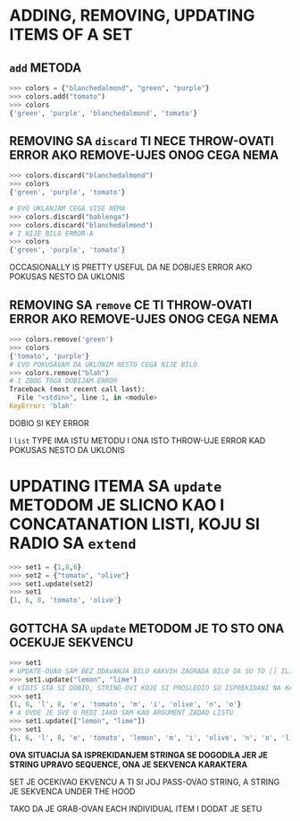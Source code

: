 # ADDING, REMOVING, UPDATING ITEMS OF A SET

## `add` METODA

```py
>>> colors = {"blanchedalmond", "green", "purple"}
>>> colors.add("tomato")
>>> colors
{'green', 'purple', 'blanchedalmond', 'tomato'}
```
## REMOVING SA `discard` TI NECE THROW-OVATI ERROR AKO REMOVE-UJES ONOG CEGA NEMA

```py
>>> colors.discard("blanchedalmond")
>>> colors
{'green', 'purple', 'tomato'}

# EVO UKLANJAM CEGA VISE NEMA
>>> colors.discard("bablenga")
>>> colors.discard("blanchedalmond")
# I NIJE BILO ERROR-A
>>> colors
{'green', 'purple', 'tomato'}
```

OCCASIONALLY IS PRETTY USEFUL DA NE DOBIJES ERROR AKO POKUSAS NESTO DA UKLONIS

## REMOVING SA `remove` CE TI THROW-OVATI ERROR AKO REMOVE-UJES ONOG CEGA NEMA

```py
>>> colors.remove('green')
>>> colors
{'tomato', 'purple'}
# EVO POKUSAVAM DA UKLONIM NESTO CEGA NIJE BILO
>>> colors.remove("blah")
# I ZBOG TOGA DOBIJAM ERROR
Traceback (most recent call last):
  File "<stdin>", line 1, in <module>
KeyError: 'blah'
```

DOBIO SI KEY ERROR

I `list` TYPE IMA ISTU METODU I ONA ISTO THROW-UJE ERROR KAD POKUSAS NESTO DA UKLONIS

# UPDATING ITEMA SA `update` METODOM JE SLICNO KAO I CONCATANATION LISTI, KOJU SI RADIO SA `extend`

```py
>>> set1 = {1,8,6}
>>> set2 = {"tomato", "olive"}
>>> set1.update(set2)
>>> set1
{1, 6, 8, 'tomato', 'olive'}
```

## GOTTCHA SA `update` METODOM JE TO STO ONA OCEKUJE SEKVENCU

```py
>>> set1
# UPDATE-OVAO SAM BEZ DDAVANJA BILO KAKVIH ZAGRADA BILO DA SU TO [] ILI {}
>>> set1.update("lemon", "lime")
# VIDIS STA SI DOBIO, STRING-OVI KOJE SI PROSLEDIO SU ISPREKIDANI NA KARAKTERE
>>> set1
{1, 6, 'l', 8, 'e', 'tomato', 'm', 'i', 'olive', 'n', 'o'}
# A OVDE JE SVE U REDI IAKO SAM KAO ARGUMENT ZADAO LISTU
>>> set1.update(["lemon", "lime"])
>>> set1
{1, 6, 'l', 8, 'e', 'tomato', 'lemon', 'm', 'i', 'olive', 'n', 'o', 'lime'}
```

**OVA SITUACIJA SA ISPREKIDANJEM STRINGA SE DOGODILA JER JE STRING UPRAVO SEQUENCE, ONA JE SEKVENCA KARAKTERA**

SET JE OCEKIVAO EKVENCU A TI SI JOJ PASS-OVAO STRING, A STRING JE SEKVENCA UNDER THE HOOD

TAKO DA JE GRAB-OVAN EACH INDIVIDUAL ITEM I DODAT JE SETU
